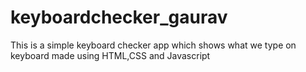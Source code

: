# keyboardchecker_gaurav
This is a simple keyboard checker app which shows what we type on keyboard made using HTML,CSS and Javascript
